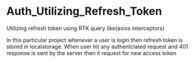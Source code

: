 # Auth_Utilizing_Refresh_Token
Utilizing refresh token using RTK query like(axios interceptors)

In this particular project whenever a user is login then refresh token is stored in localstorage.
When user hit any authentciated request and 401 response is sent by the server then it request for new access token
